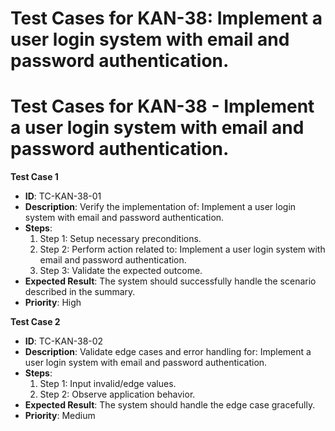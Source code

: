 # Test Cases for KAN-38: Implement a user login system with email and password authentication.

# Test Cases for KAN-38 - Implement a user login system with email and password authentication.

**Test Case 1**
- **ID**: TC-KAN-38-01
- **Description**: Verify the implementation of: Implement a user login system with email and password authentication.
- **Steps**:
  1. Step 1: Setup necessary preconditions.
  2. Step 2: Perform action related to: Implement a user login system with email and password authentication.
  3. Step 3: Validate the expected outcome.
- **Expected Result**: The system should successfully handle the scenario described in the summary.
- **Priority**: High

**Test Case 2**
- **ID**: TC-KAN-38-02
- **Description**: Validate edge cases and error handling for: Implement a user login system with email and password authentication.
- **Steps**:
  1. Step 1: Input invalid/edge values.
  2. Step 2: Observe application behavior.
- **Expected Result**: The system should handle the edge case gracefully.
- **Priority**: Medium
